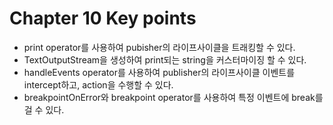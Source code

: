 # Chapter 10 Key points

- print operator를 사용하여 pubisher의 라이프사이클을 트래킹할 수 있다.
- TextOutputStream을 생성하여 print되는 string을 커스터마이징 할 수 있다.
- handleEvents operator를 사용하여 publisher의 라이프사이클 이벤트를 intercept하고, action을 수행할 수 있다.
- breakpointOnError와 breakpoint operator를 사용하여 특정 이벤트에 break를 걸 수 있다.
